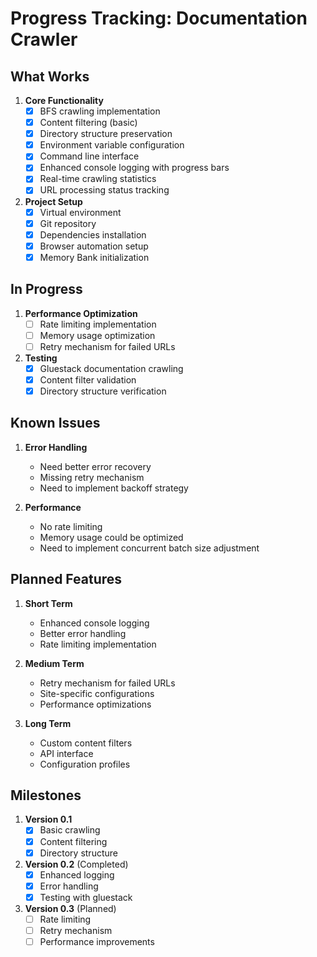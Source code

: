 # Progress Tracking: Documentation Crawler

## What Works
1. **Core Functionality**
   - [x] BFS crawling implementation
   - [x] Content filtering (basic)
   - [x] Directory structure preservation
   - [x] Environment variable configuration
   - [x] Command line interface
   - [x] Enhanced console logging with progress bars
   - [x] Real-time crawling statistics
   - [x] URL processing status tracking

2. **Project Setup**
   - [x] Virtual environment
   - [x] Git repository
   - [x] Dependencies installation
   - [x] Browser automation setup
   - [x] Memory Bank initialization

## In Progress
1. **Performance Optimization**
   - [ ] Rate limiting implementation
   - [ ] Memory usage optimization
   - [ ] Retry mechanism for failed URLs

2. **Testing**
   - [x] Gluestack documentation crawling
   - [x] Content filter validation
   - [x] Directory structure verification

## Known Issues
1. **Error Handling**
   - Need better error recovery
   - Missing retry mechanism
   - Need to implement backoff strategy

2. **Performance**
   - No rate limiting
   - Memory usage could be optimized
   - Need to implement concurrent batch size adjustment

## Planned Features
1. **Short Term**
   - Enhanced console logging
   - Better error handling
   - Rate limiting implementation

2. **Medium Term**
   - Retry mechanism for failed URLs
   - Site-specific configurations
   - Performance optimizations

3. **Long Term**
   - Custom content filters
   - API interface
   - Configuration profiles

## Milestones
1. **Version 0.1**
   - [x] Basic crawling
   - [x] Content filtering
   - [x] Directory structure

2. **Version 0.2** (Completed)
   - [x] Enhanced logging
   - [x] Error handling
   - [x] Testing with gluestack

3. **Version 0.3** (Planned)
   - [ ] Rate limiting
   - [ ] Retry mechanism
   - [ ] Performance improvements
